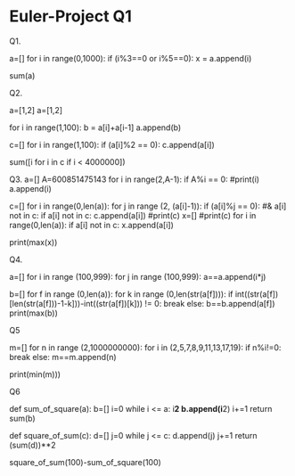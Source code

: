 # Euler-Project Q1
Q1.

a=[]
for i in range(0,1000):
    if (i%3==0 or i%5==0):
        x = a.append(i)

sum(a)


Q2. 


a=[1,2]
a=[1,2]

for i in range(1,100):
    b = a[i]+a[i-1]
    a.append(b)
    

c=[]
for i in range(1,100):
    if (a[i]%2 == 0):
        c.append(a[i])


sum([i for i in c if i < 4000000])

Q3. 
a=[]
A=600851475143
for i in range(2,A-1):
    if A%i == 0:
        #print(i)
        a.append(i)


c=[]
for i in range(0,len(a)):
    for j in range (2, (a[i]-1)):
        if (a[i]%j == 0): #& a[i] not in c:
            if a[i] not in c:
                 c.append(a[i])
#print(c)
x=[]
#print(c)
for i in range(0,len(a)):
    if a[i] not in c:
        x.append(a[i])
        
print(max(x))

Q4.

a=[]
for i in range (100,999):
    for j in range (100,999):
        a==a.append(i*j)

b=[]
for f in range (0,len(a)):
    for k in range (0,len(str(a[f]))): 
            if int((str(a[f])[len(str(a[f]))-1-k]))-int((str(a[f])[k])) != 0: 
                break
    else:
                b==b.append(a[f])
print(max(b))

Q5

m=[]
for n in range (2,1000000000):
    for i in (2,5,7,8,9,11,13,17,19):
        if n%i!=0:
            break
    else:
        m==m.append(n)
            

print(min(m)))

Q6

def sum_of_square(a):
    b=[]
    i=0
    while i <= a:
        i**2
        b.append(i**2)
        i+=1
    return sum(b)


def square_of_sum(c):
    d=[]
    j=0
    while j <= c:
        d.append(j)
        j+=1
    return (sum(d))**2

square_of_sum(100)-sum_of_square(100)
